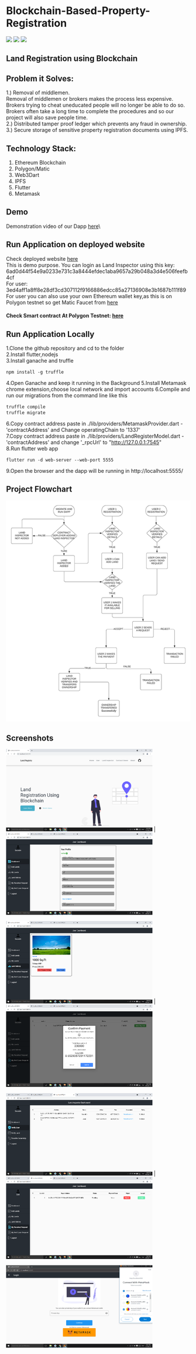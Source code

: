 # Blockchain-Based-Property-Registration

<a href="LICENSE"><img src="https://img.shields.io/static/v1?label=license&message=MIT&color=green"></a>
<img src="https://img.shields.io/badge/Ethereum-20232A?style=for-the-badge&logo=ethereum&logoColor=white">
<img src="https://img.shields.io/badge/Flutter-%2302569B.svg?style=for-the-badge&logo=Flutter&logoColor=white">
## Land Registration using Blockchain
## Problem it Solves:
1.) Removal of middlemen.\
Removal of middlemen or brokers makes the process less expensive. Brokers trying to cheat uneducated
people will no longer be able to do so. Brokers often take a long time to complete the procedures and so
our project will also save people time.\
2.) Distributed tamper proof ledger which prevents any fraud in ownership.\
3.) Secure storage of sensitive property registration documents using IPFS.

## Technology Stack:
1. Ethereum Blockchain
2. Polygon/Matic
3. Web3Dart
4. IPFS
5. Flutter
6. Metamask

## Demo
Demonstration video of our Dapp [here](https://youtu.be/dbhWR0Fn0fE)\

## Run Application on deployed website
Check deployed website [here](https://saurabh-m-w.github.io/Blockchain-Based-Property-Registration/)\
This is demo purpose. You can login as Land Inspector using this key:
 6ad0d44f54e9a0233e731c3a8444efdec1aba9657a29b048a3d4e506feefb4cf\
For user: 3ed4aff1a8ff8e28df3cd307112f9166886edcc85a27136908e3b1687b111f89\
For user you can also use your own Ethereum wallet key,as this is on Polygon testnet so get Matic Faucet from [here](https://faucet.polygon.technology/)

#### Check Smart contract At Polygon Testnet: [here](https://mumbai.polygonscan.com/address/0x5fa4972ab37701fa32907e79b46ddd436bd73b05)

## Run Application Locally
1.Clone the github repository and cd to the folder\
2.Install flutter,nodejs\
3.Install ganache and truffle
```
npm install -g truffle
```
4.Open Ganache and keep it running in the Background
5.Install Metamask chrome extension,choose local network and import accounts
6.Compile and run our migrations from the command line like this
```
truffle compile
truffle migrate
```
6.Copy contract address paste in ./lib/providers/MetamaskProvider.dart - 'contractAddress' and Change operatingChain to '1337'\
7.Copy contract address paste in  ./lib/providers/LandRegisterModel.dart - 'contractAddress' and change '_rpcUrl' to "http://127.0.0.1:7545" \
8.Run flutter web app
```
flutter run -d web-server --web-port 5555
```
9.Open the browser and the dapp will be running in http://localhost:5555/

## Project Flowchart
![Screenshot](screenshots/flowchart.png)

## Screenshots
<img src="screenshots/Screenshot1.png" height="225">  | <img src="screenshots/Screenshot2.png" height="225">

<img src="screenshots/Screenshot3.png" height="225">  | <img src="screenshots/Screenshot4.png" height="225">

<img src="screenshots/Screenshot5.png" height="225">  | <img src="screenshots/Screenshot6.png" height="225">

<img src="screenshots/Screenshot7.png" height="225">